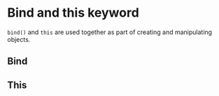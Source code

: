 # Bind and this keyword

`bind()` and `this` are used together as part of creating and manipulating
objects.

## Bind

## This


